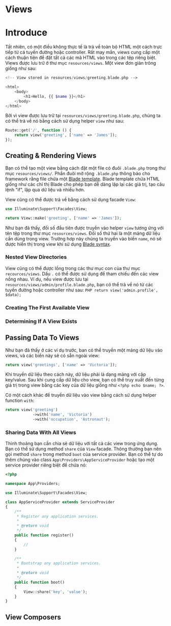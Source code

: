 # Views
# Introduce

Tất nhiên, có một điều không thực tế là trả về toàn bộ HTML một cách trực tiếp từ cá tuyến đường hoặc controller. Rất may
mắn, views cung cấp một cách thuận tiện để đặt tất cả các mã HTML vào trong các tệp riêng biệt. Views được lưu trữ ở
thư mục `resources/views`. Một view đơn giản trông giống như sau:
```PHP
<!-- View stored in resources/views/greeting.blade.php -->

<html>
    <body>
        <h1>Hello, {{ $name }}</h1>
    </body>
</html>
```

Bởi vì view được lưu trữ tại `resources/views/greeting.blade.php`, chúng ta có thể trả về nó bằng cách sử dụng helper
`view` như sau:
```PHP
Route::get('/', function () {
    return view('greeting', ['name' => 'James']);
});
```

## Creating & Rendering Views
Bạn có thể tạo một view bằng cách đặt một file có đuôi `.blade.php` trong thư mục `resources/views/`. Phần đuôi mở rộng
`.blade.php` thông báo cho framework rằng file chứa một [Blade template](https://laravel.com/docs/8.x/blade). Blade template
chứa HTML giống như các chỉ thị Blade cho phép bạn dễ dàng lặp lại các giá trị, tạo câu lệnh "if", lặp qua dữ liệu và nhiều
hơn.

View cũng có thể được trả về bằng cách sử dụng facade `View`:
```PHP
use Illuminate\Support\Facades\View;

return View::make('greeting', ['name' => 'James']);
```

Như bạn đã thấy, đối số đầu tiên được truyền vào helper `view` tương ứng với tên tệp trong thư mục `resources/views`.
Đối số thứ hai là một mảng dữ liệu cần dùng trong view. Trường hơp này chúng ta truyền vào biến `name`, nó sẽ được hiển
thị trong view khi sử dụng [Blade syntax](https://laravel.com/docs/8.x/blade).

### Nested View Directories
View cũng có thể được lồng trong các thư mục con của thư mục `recources/views`. Dấu `.` có thể được sử dụng để tham chiếu
đến các view nồng nhau. Ví dụ, nếu view được lưu tại `resources/views/admin/profile.blade.php`, bạn có thể trả về nó từ
các tuyến đường hoặc controller như sau:
``PHP
return view('admin.profile', $data);
``

### Creating The First Available View
### Determining If A View Exists
## Passing Data To Views
Như bạn đã thấy ở các ví dụ trước, ban có thể truyền một mảng dữ liệu vào views, và các biến này sẽ có sẵn ngoài view:
```PHP
return view('greetings', ['name' => 'Victoria']);
```

Khi truyền dữ liệu theo cách này, dữ liệu phải là dạng mảng với cặp key/value. Sau khi cung cấp dữ liệu cho view, bạn có
thể truy xuất đến từng giá trị trong view bằng các key của dữ liệu giống như `<?php echo $name; ?>`.

Có một cách khác để truyền dữ liệu vào view bằng cách sử dụng helper function `with`:
```PHP
return view('greeting')
            ->with('name', 'Victoria')
            ->with('occupation', 'Astronaut');
```

### Sharing Data With All Views
Thỉnh thoảng bạn cần chia sẻ dữ liệu với tất cả các view trong ứng dụng. Bạn có thể sử dụng method `share` của `View` facade.
Thông thường bạn nên gọi method `share` trong method `boot` của service provider. Bạn có thể tự do thêm chúng vào class
`App\Providers\AppServiceProvider` hoặc tạo một service provider riêng biệt để chứa nó:
```PHP
<?php

namespace App\Providers;

use Illuminate\Support\Facades\View;

class AppServiceProvider extends ServiceProvider
{
    /**
     * Register any application services.
     *
     * @return void
     */
    public function register()
    {
        //
    }

    /**
     * Bootstrap any application services.
     *
     * @return void
     */
    public function boot()
    {
        View::share('key', 'value');
    }
}
```

## View Composers

